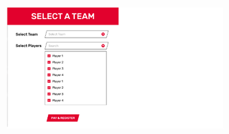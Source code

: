 ![Task Image](https://github.com/ShravanMeena/Khelgully---task01/blob/main/src/Select%20team%20Card.png?raw=true)
